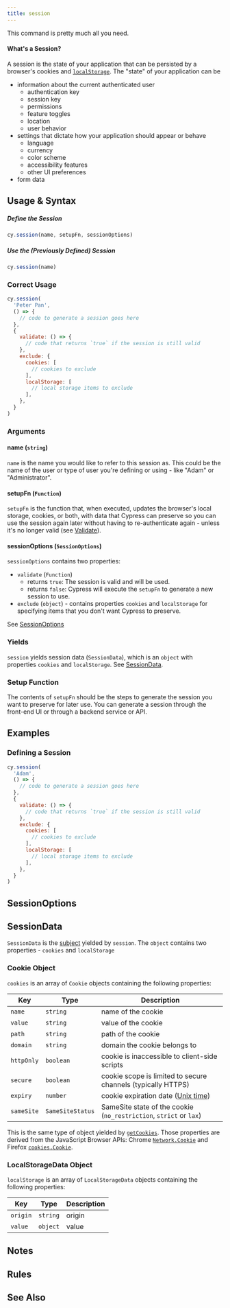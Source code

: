 ```yaml
---
title: session
---
```


This command is pretty much all you need.

#### What's a Session?

A session is the state of your application that can be persisted by a browser's cookies and [`localStorage`](https://developer.mozilla.org/en-US/docs/Web/API/Window/localStorage). The "state" of your application can be

- information about the current authenticated user
  - authentication key
  - session key
  - permissions
  - feature toggles
  - location
  - user behavior
- settings that dictate how your application should appear or behave
  - language
  - currency
  - color scheme
  - accessibility features
  - other UI preferences
- form data

## Usage & Syntax

##### Define the Session

```js
cy.session(name, setupFn, sessionOptions)
```

##### Use the (Previously Defined) Session

```js
cy.session(name)
```

### Correct Usage

```js
cy.session(
  'Peter Pan',
  () => {
    // code to generate a session goes here
  },
  {
    validate: () => {
      // code that returns `true` if the session is still valid
    },
    exclude: {
      cookies: [
        // cookies to exclude
      ],
      localStorage: [
        // local storage items to exclude
      ],
    },
  }
)
```

### Arguments

#### <Icon name="angle-right"></Icon> name (`string`)

`name` is the name you would like to refer to this session as. This could be the name of the user or type of user you're defining or using - like "Adam" or "Administrator".

#### <Icon name="angle-right"></Icon> setupFn (`Function`)

`setupFn` is the function that, when executed, updates the browser's local storage, cookies, or both, with data that Cypress can preserve so you can use the session again later without having to re-authenticate again - unless it's no longer valid (see [Validate]()).

#### <Icon name="angle-right"></Icon> sessionOptions (`SessionOptions`)

`sessionOptions` contains two properties:

- `validate` (`Function`)
  - returns `true`: The session is valid and will be used.
  - returns `false`: Cypress will execute the `setupFn` to generate a new session to use.
- `exclude` (`object`) - contains properties `cookies` and `localStorage` for specifying items that you don't want Cypress to preserve.

See [SessionOptions]()

### Yields

`session` yields session data (`SessionData`), which is an `object` with properties `cookies` and `localStorage`. See [SessionData](#sessiondata).

### Setup Function

The contents of `setupFn` should be the steps to generate the session you want to preserve for later use. You can generate a session through the front-end UI or through a backend service or API.

## Examples

### Defining a Session

```js
cy.session(
  'Adam',
  () => {
    // code to generate a session goes here
  },
  {
    validate: () => {
      // code that returns `true` if the session is still valid
    },
    exclude: {
      cookies: [
        // cookies to exclude
      ],
      localStorage: [
        // local storage items to exclude
      ],
    },
  }
)
```

## SessionOptions

## SessionData

`SessionData` is the [subject]() yielded by `session`. The `object` contains two properties - `cookies` and `localStorage`

### Cookie Object

`cookies` is an array of `Cookie` objects containing the following properties:

| Key        | Type             | Description                                                                   |
| ---------- | ---------------- | ----------------------------------------------------------------------------- |
| `name`     | `string`         | name of the cookie                                                            |
| `value`    | `string`         | value of the cookie                                                           |
| `path`     | `string`         | path of the cookie                                                            |
| `domain`   | `string`         | domain the cookie belongs to                                                  |
| `httpOnly` | `boolean`        | cookie is inaccessible to client-side scripts                                 |
| `secure`   | `boolean`        | cookie scope is limited to secure channels (typically HTTPS)                  |
| `expiry`   | `number`         | cookie expiration date ([Unix time](https://en.wikipedia.org/wiki/Unix_time)) |
| `sameSite` | `SameSiteStatus` | SameSite state of the cookie (`no_restriction`, `strict` or `lax`)            |

This is the same type of object yielded by [`getCookies`](/api/commands/getcookies).
Those properties are derived from the JavaScript Browser APIs: Chrome [`Network.Cookie`](https://chromedevtools.github.io/devtools-protocol/tot/Network/#type-Cookie) and Firefox [`cookies.Cookie`](https://developer.mozilla.org/en-US/docs/Mozilla/Add-ons/WebExtensions/API/cookies/Cookie).

### LocalStorageData Object

`localStorage` is an array of `LocalStorageData` objects containing the following properties:

| Key      | Type     | Description |
| -------- | -------- | ----------- |
| `origin` | `string` | origin      |
| `value`  | `object` | value       |

## Notes

## Rules

## See Also
